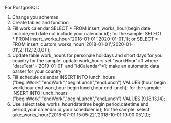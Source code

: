 For PostgreSQL:

1. Change you schemas
2. Create tables and function
3. Fill work calendar
    SELECT * FROM insert_works_hour(begin date include,end date not include,your calendar id);
    for the sample:
        SELECT * FROM insert_works_hour('2018-01-01','2020-01-01',1);
        or
        SELECT * FROM insert_custom_works_hour('2018-01-01','2020-01-01',2,'{12,12,0,0}');
4. Update table work_hours for personale holidays and short days for you country
    for the sample:
        update work_hours set "workHour"=0 where "dateTest"='2019-01-01' and "idCalendar"=1;
    make an automatic data parser for your country
5. Fill schedule calendar
    INSERT INTO lunch_hours ("beginWork","endWork","beginLunch","endLunch") VALUES (hour begin work,hour end work,hour begin lunch,hour end lunch);
    for the sample:
        INSERT INTO lunch_hours ("beginWork","endWork","beginLunch","endLunch") VALUES (9,18,13,14);
6. Use
    select take_works_hour(datetime begin period,datetime end period,your calendar id,your scheduler id);
    for the sample:
        select take_works_hour('2018-07-01 15:05:22','2018-10-01 19:00:05',1,1);